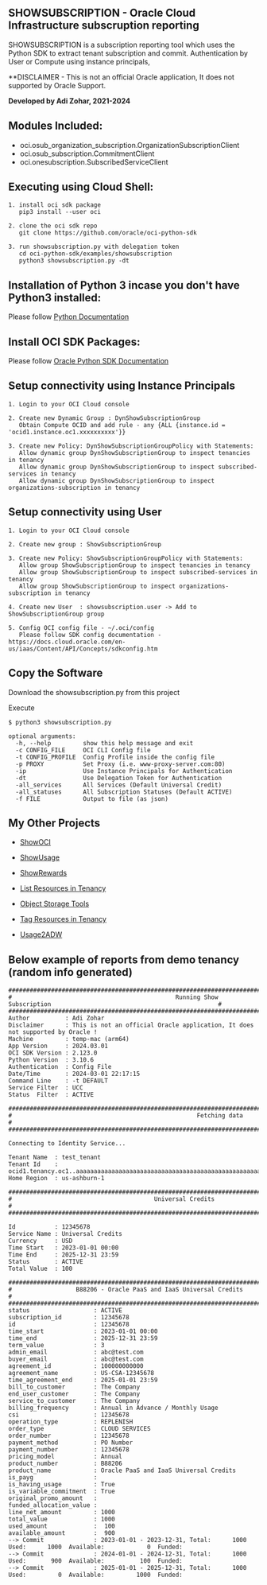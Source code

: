 ## SHOWSUBSCRIPTION - Oracle Cloud Infrastructure subscruption reporting

SHOWSUBSCRIPTION is a subscription reporting tool which uses the Python SDK to extract tenant subscription and commit.
Authentication by User or Compute using instance principals,

**DISCLAIMER - This is not an official Oracle application,  It does not supported by Oracle Support.

**Developed by Adi Zohar, 2021-2024**

## Modules Included:
- oci.osub_organization_subscription.OrganizationSubscriptionClient
- oci.osub_subscription.CommitmentClient
- oci.onesubscription.SubscribedServiceClient

## Executing using Cloud Shell:
```
1. install oci sdk package
   pip3 install --user oci

2. clone the oci sdk repo
   git clone https://github.com/oracle/oci-python-sdk

3. run showsubscription.py with delegation token
   cd oci-python-sdk/examples/showsubscription
   python3 showsubscription.py -dt
```

## Installation of Python 3 incase you don't have Python3 installed:
Please follow [Python Documentation](https://docs.python.org/3/using/index.html)

## Install OCI SDK Packages:
Please follow [Oracle Python SDK Documentation](https://github.com/oracle/oci-python-sdk)

## Setup connectivity using Instance Principals

```
1. Login to your OCI Cloud console

2. Create new Dynamic Group : DynShowSubscriptionGroup  
   Obtain Compute OCID and add rule - any {ALL {instance.id = 'ocid1.instance.oc1.xxxxxxxxxx'}}

3. Create new Policy: DynShowSubscriptionGroupPolicy with Statements:
   Allow dynamic group DynShowSubscriptionGroup to inspect tenancies in tenancy
   Allow dynamic group DynShowSubscriptionGroup to inspect subscribed-services in tenancy
   Allow dynamic group DynShowSubscriptionGroup to inspect organizations-subscription in tenancy
```

## Setup connectivity using User

```  
1. Login to your OCI Cloud console

2. Create new group : ShowSubscriptionGroup  

3. Create new Policy: ShowSubscriptionGroupPolicy with Statements:
   Allow group ShowSubscriptionGroup to inspect tenancies in tenancy
   Allow group ShowSubscriptionGroup to inspect subscribed-services in tenancy
   Allow group ShowSubscriptionGroup to inspect organizations-subscription in tenancy

4. Create new User  : showsubscription.user -> Add to ShowSubscriptionGroup group  

5. Config OCI config file - ~/.oci/config
   Please follow SDK config documentation - https://docs.cloud.oracle.com/en-us/iaas/Content/API/Concepts/sdkconfig.htm 
```

## Copy the Software
Download the showsubscription.py from this project  

Execute  

```
$ python3 showsubscription.py  

optional arguments:
  -h, --help         show this help message and exit
  -c CONFIG_FILE     OCI CLI Config file
  -t CONFIG_PROFILE  Config Profile inside the config file
  -p PROXY           Set Proxy (i.e. www-proxy-server.com:80)
  -ip                Use Instance Principals for Authentication
  -dt                Use Delegation Token for Authentication
  -all_services      All Services (Default Universal Credit)
  -all_statuses      All Subscription Statuses (Default ACTIVE)
  -f FILE            Output to file (as json)
```

## My Other Projects

- [ShowOCI](https://github.com/oracle/oci-python-sdk/tree/master/examples/showoci)

- [ShowUsage](https://github.com/oracle/oci-python-sdk/tree/master/examples/showusage)

- [ShowRewards](https://github.com/oracle/oci-python-sdk/tree/master/examples/showrewards)

- [List Resources in Tenancy](https://github.com/oracle/oci-python-sdk/tree/master/examples/list_resources_in_tenancy)

- [Object Storage Tools](https://github.com/oracle/oci-python-sdk/tree/master/examples/object_storage)

- [Tag Resources in Tenancy](https://github.com/oracle/oci-python-sdk/tree/master/examples/tag_resources_in_tenancy)

- [Usage2ADW](https://github.com/oracle-samples/usage-reports-to-adw)

## Below example of reports from demo tenancy (random info generated)

```
########################################################################################################################
#                                              Running Show Subscription                                               #
########################################################################################################################
Author          : Adi Zohar
Disclaimer      : This is not an official Oracle application, It does not supported by Oracle !
Machine         : temp-mac (arm64)
App Version     : 2024.03.01
OCI SDK Version : 2.123.0
Python Version  : 3.10.6
Authentication  : Config File
Date/Time       : 2024-03-01 22:17:15
Command Line    : -t DEFAULT
Service Filter  : UCC
Status  Filter  : ACTIVE

########################################################################################################################
#                                                    Fetching data                                                     #
########################################################################################################################

Connecting to Identity Service...

Tenant Name  : test_tenant
Tenant Id    : ocid1.tenancy.oc1..aaaaaaaaaaaaaaaaaaaaaaaaaaaaaaaaaaaaaaaaaaaaaaaaaaaaaaaa
Home Region  : us-ashburn-1

####################################################################################################
#                                        Universal Credits                                         #
####################################################################################################

Id           : 12345678
Service Name : Universal Credits
Currency     : USD
Time Start   : 2023-01-01 00:00
Time End     : 2025-12-31 23:59
Status       : ACTIVE
Total Value  : 100

#####################################################################################
#                  B88206 - Oracle PaaS and IaaS Universal Credits                  #
#####################################################################################
status                  : ACTIVE
subscription_id         : 12345678
id                      : 12345678
time_start              : 2023-01-01 00:00
time_end                : 2025-12-31 23:59
term_value              : 3
admin_email             : abc@test.com
buyer_email             : abc@test.com
agreement_id            : 100000000000
agreement_name          : US-CSA-12345678
time_agreement_end      : 2025-01-01 23:59
bill_to_customer        : The Company
end_user_customer       : The Company
service_to_customer     : The Company
billing_frequency       : Annual in Advance / Monthly Usage
csi                     : 12345678
operation_type          : REPLENISH
order_type              : CLOUD SERVICES
order_number            : 12345678
payment_method          : PO Number
payment_number          : 12345678
pricing_model           : Annual
product_number          : B88206
product_name            : Oracle PaaS and IaaS Universal Credits
is_payg                 :
is_having_usage         : True
is_variable_commitment  : True
original_promo_amount   :
funded_allocation_value :
line_net_amount         : 1000
total_value             : 1000
used_amount             :  100
available_amount        :  900
--> Commit              : 2023-01-01 - 2023-12-31, Total:      1000  Used:      1000  Available:            0  Funded:
--> Commit              : 2024-01-01 - 2024-12-31, Total:      1000  Used:       900  Available:          100  Funded:
--> Commit              : 2025-01-01 - 2025-12-31, Total:      1000  Used:         0  Available:         1000  Funded:

```
